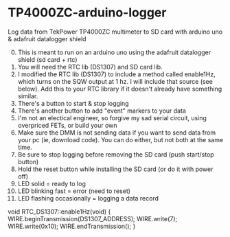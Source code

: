# TP4000ZC-arduino-logger
Log data from TekPower TP4000ZC multimeter to SD card with arduino uno &amp; adafruit datalogger shield

0. This is meant to run on an arduino uno using the adafruit datalogger shield (sd card + rtc)
1. You will need the RTC lib (DS1307) and SD card lib.
2. I modified the RTC lib (DS1307) to include a method called enable1Hz, which turns on the SQW output at 1 hz.  I will include that source (see below).  Add this to your RTC library if it doesn't already have something similar.
3. There's a button to start & stop logging
4. There's another button to add "event" markers to your data
5. I'm not an electical engineer, so forgive my sad serial circuit, using overpriced FETs, or build your own
6. Make sure the DMM is not sending data if you want to send data from your pc (ie, download code).  You can do either, but not both at the same time.
7. Be sure to stop logging before removing the SD card (push start/stop button)
8. Hold the reset button while installing the SD card (or do it with power off)
9. LED solid = ready to log
10. LED blinking fast = error (need to reset)
11. LED flashing occasionally = logging a data record



void   RTC_DS1307::enable1Hz(void)
{
    WIRE.beginTransmission(DS1307_ADDRESS);
    WIRE.write(7);
    WIRE.write(0x10);
    WIRE.endTransmission();
}

